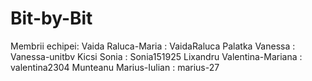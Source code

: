 # Bit-by-Bit
Membrii echipei:
Vaida Raluca-Maria : VaidaRaluca
Palatka Vanessa : Vanessa-unitbv
Kicsi Sonia : Sonia151925
Lixandru Valentina-Mariana : valentina2304
Munteanu Marius-Iulian : marius-27
